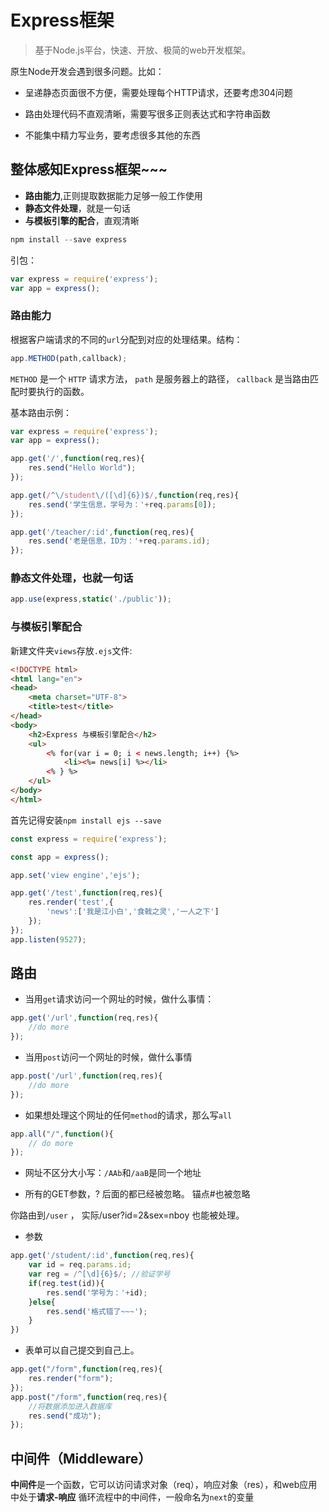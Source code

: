 # Express框架

> 基于Node.js平台，快速、开放、极简的web开发框架。

原生Node开发会遇到很多问题。比如：

- 呈递静态页面很不方便，需要处理每个HTTP请求，还要考虑304问题

- 路由处理代码不直观清晰，需要写很多正则表达式和字符串函数

- 不能集中精力写业务，要考虑很多其他的东西

## 整体感知Express框架~~~

- **路由能力**,正则提取数据能力足够一般工作使用
- **静态文件处理**，就是一句话
- **与模板引擎的配合**，直观清晰

```js
npm install --save express
```

引包：

```js
var express = require('express');
var app = express();
```

### 路由能力

根据客户端请求的不同的`url`分配到对应的处理结果。结构：

```js
app.METHOD(path,callback);
```

`METHOD` 是一个 `HTTP` 请求方法， `path` 是服务器上的路径， `callback` 是当路由匹配时要执行的函数。

基本路由示例：

```js
var express = require('express');
var app = express();

app.get('/',function(req,res){
    res.send("Hello World");
});

app.get(/^\/student\/([\d]{6})$/,function(req,res){
    res.send('学生信息，学号为：'+req.params[0]);
});

app.get('/teacher/:id',function(req,res){
    res.send('老是信息，ID为：'+req.params.id);
});
```

### 静态文件处理，也就一句话

```js
app.use(express,static('./public'));
```

### 与模板引擎配合

新建文件夹`views`存放`.ejs`文件:

```html
<!DOCTYPE html>
<html lang="en">
<head>
    <meta charset="UTF-8">
    <title>test</title>
</head>
<body>
    <h2>Express 与模板引擎配合</h2>
    <ul>
        <% for(var i = 0; i < news.length; i++) {%>
            <li><%= news[i] %></li>
        <% } %>
    </ul>
</body>
</html>
```

首先记得安装`npm install ejs --save`

```js
const express = require('express');

const app = express();

app.set('view engine','ejs');

app.get('/test',function(req,res){
    res.render('test',{
        'news':['我是江小白','食戟之灵','一人之下']
    });
});
app.listen(9527);
```

## 路由

- 当用`get`请求访问一个网址的时候，做什么事情：

```js
app.get('/url',function(req,res){
    //do more
});
```

- 当用`post`访问一个网址的时候，做什么事情

```js
app.post('/url',function(req,res){
    //do more
});
```

- 如果想处理这个网址的任何`method`的请求，那么写`all`

```js
app.all("/",function(){
    // do more
});
```

- 网址不区分大小写：`/AAb`和`/aaB`是同一个地址

- 所有的GET参数，? 后面的都已经被忽略。 锚点#也被忽略

你路由到`/user` ， 实际/user?id=2&sex=nboy 也能被处理。

- 参数

```js
app.get('/student/:id',function(req,res){
    var id = req.params.id;
    var reg = /^[\d]{6}$/; //验证学号
    if(reg.test(id)){
        res.send('学号为：'+id);
    }else{
        res.send('格式错了~~~');
    }
})
```

- 表单可以自己提交到自己上。

```js
app.get("/form",function(req,res){
    res.render("form");
});
app.post("/form",function(req,res){
    //将数据添加进入数据库
    res.send("成功");
});
```

## 中间件（Middleware）

**中间件**是一个函数，它可以访问请求对象（req），响应对象（res），和web应用中处于**请求-响应** 循环流程中的中间件，一般命名为`next`的变量